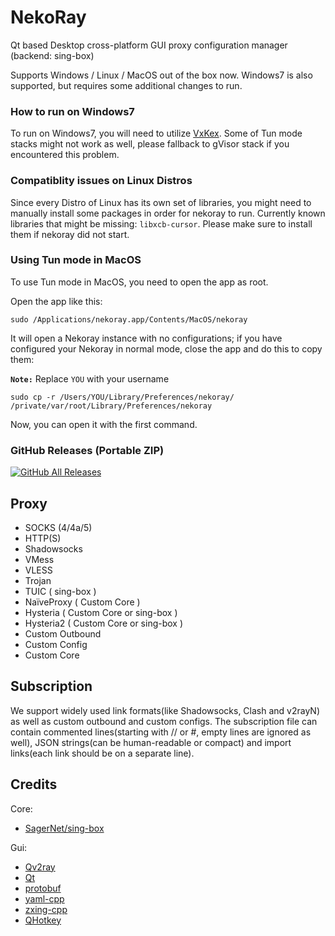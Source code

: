 # NekoRay

Qt based Desktop cross-platform GUI proxy configuration manager (backend: sing-box)

Supports Windows / Linux / MacOS out of the box now. Windows7 is also supported, but requires some additional changes to run.

### How to run on Windows7
To run on Windows7, you will need to utilize [VxKex](https://github.com/i486/VxKex). Some of Tun mode stacks might not work as well, please fallback to gVisor stack if you encountered this problem.

### Compatiblity issues on Linux Distros
Since every Distro of Linux has its own set of libraries, you might need to manually install some packages in order for nekoray to run.
Currently known libraries that might be missing: `libxcb-cursor`. Please make sure to install them if nekoray did not start.

### Using Tun mode in MacOS
To use Tun mode in MacOS, you need to open the app as root.

Open the app like this:

```shell
sudo /Applications/nekoray.app/Contents/MacOS/nekoray
```

It will open a Nekoray instance with no configurations; if you have configured your Nekoray in normal mode, close the app and do this to copy them:

**`Note:`** Replace `YOU` with your username

```shell
sudo cp -r /Users/YOU/Library/Preferences/nekoray/ /private/var/root/Library/Preferences/nekoray
```

Now, you can open it with the first command.


### GitHub Releases (Portable ZIP)

[![GitHub All Releases](https://img.shields.io/github/downloads/Mahdi-zarei/nekoray/total?label=downloads-total&logo=github&style=flat-square)](https://github.com/Mahdi-zarei/nekoray/releases)

## Proxy

- SOCKS (4/4a/5)
- HTTP(S)
- Shadowsocks
- VMess
- VLESS
- Trojan
- TUIC ( sing-box )
- NaïveProxy ( Custom Core )
- Hysteria ( Custom Core or sing-box )
- Hysteria2 ( Custom Core or sing-box )
- Custom Outbound
- Custom Config
- Custom Core

## Subscription

We support widely used link formats(like Shadowsocks, Clash and v2rayN) as well as custom
outbound and custom configs. The subscription file can contain commented lines(starting with // or #, empty lines are ignored as well),
JSON strings(can be human-readable or compact) and import links(each link should be on a separate line).

## Credits

Core:

- [SagerNet/sing-box](https://github.com/SagerNet/sing-box)

Gui:

- [Qv2ray](https://github.com/Qv2ray/Qv2ray)
- [Qt](https://www.qt.io/)
- [protobuf](https://github.com/protocolbuffers/protobuf)
- [yaml-cpp](https://github.com/jbeder/yaml-cpp)
- [zxing-cpp](https://github.com/nu-book/zxing-cpp)
- [QHotkey](https://github.com/Skycoder42/QHotkey)
